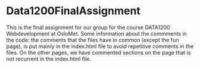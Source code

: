 # Data1200FinalAssignment
This is the final assignment for our group for the course DATA1200 Webdevelopment at OsloMet.
Some information about the commments in the code: the comments that the files have in common (except the fun page), is put mainly in the index.html file to avoid repetitive comments in the files. On the other pages, we have commented sections on the page that is not recurrent in the index.html file.
